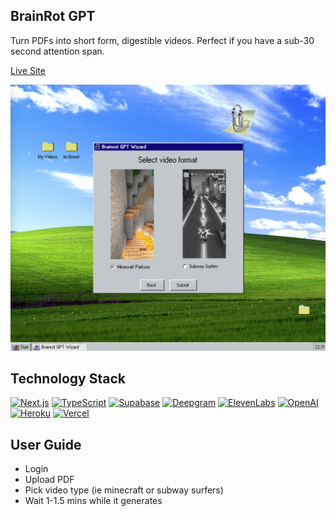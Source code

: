 ## BrainRot GPT

Turn PDFs into short form, digestible videos. Perfect if you have a sub-30 second attention span. 

[Live Site](https://brainrot-gpt-53atjhfps-tfrank11s-projects.vercel.app/)

<img src="public/brainrot-preview.png" width="600" >

## Technology Stack

[![Next.js](https://img.shields.io/badge/Next.js-black?logo=next.js&logoColor=white)](#)
[![TypeScript](https://img.shields.io/badge/TypeScript-3178C6?logo=typescript&logoColor=fff)](#)
[![Supabase](https://img.shields.io/badge/Supabase-3FCF8E?logo=supabase&logoColor=fff)](https://supabase.com/)
[![Deepgram](https://img.shields.io/badge/Deepgram-black)](https://deepgram.com/)
[![ElevenLabs](https://img.shields.io/badge/ElevenLabs-white)](https://elevenlabs.io/)
[![OpenAI](https://img.shields.io/badge/OpenAI-grey)](https://openai.com/api/)
[![Heroku](https://img.shields.io/badge/Heroku-430098?logo=heroku&logoColor=fffe)](#)
[![Vercel](https://img.shields.io/badge/Vercel-%23000000.svg?logo=vercel&logoColor=white)](#)

## User Guide
- Login
- Upload PDF
- Pick video type (ie minecraft or subway surfers)
- Wait 1-1.5 mins while it generates

